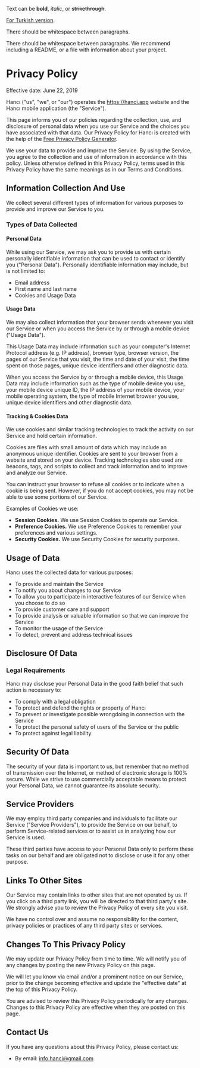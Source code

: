 Text can be **bold**, _italic_, or ~~strikethrough~~.

[For Turkish version](./tr.html).

There should be whitespace between paragraphs.

There should be whitespace between paragraphs. We recommend including a README, or a file with information about your project.

# Privacy Policy

Effective date: June 22, 2019

Hancı ("us", "we", or "our") operates the https://hanci.app website and the Hancı mobile application (the "Service").

This page informs you of our policies regarding the collection, use, and disclosure of personal data when you use our
    Service and the choices you have associated with that data. Our Privacy Policy for Hancı is created with the help of
    the <a href="https://www.freeprivacypolicy.com/free-privacy-policy-generator.php">Free Privacy Policy Generator</a>.

We use your data to provide and improve the Service. By using the Service, you agree to the collection and use of
    information in accordance with this policy. Unless otherwise defined in this Privacy Policy, terms used in this
    Privacy Policy have the same meanings as in our Terms and Conditions.
## Information Collection And Use

We collect several different types of information for various purposes to provide and improve our Service to you.

### Types of Data Collected
#### Personal Data
While using our Service, we may ask you to provide us with certain personally identifiable information that can be
    used to contact or identify you ("Personal Data"). Personally identifiable information may include, but is not
    limited to:

*   Email address
*   First name and last name
*   Cookies and Usage Data

#### Usage Data
We may also collect information that your browser sends whenever you visit our Service or when you access the Service
    by or through a mobile device ("Usage Data").

This Usage Data may include information such as your computer's Internet Protocol address (e.g. IP address), browser
    type, browser version, the pages of our Service that you visit, the time and date of your visit, the time spent on
    those pages, unique device identifiers and other diagnostic data.

When you access the Service by or through a mobile device, this Usage Data may include information such as the type
    of mobile device you use, your mobile device unique ID, the IP address of your mobile device, your mobile operating
    system, the type of mobile Internet browser you use, unique device identifiers and other diagnostic data.
#### Tracking & Cookies Data
We use cookies and similar tracking technologies to track the activity on our Service and hold certain information.

Cookies are files with small amount of data which may include an anonymous unique identifier. Cookies are sent to
    your browser from a website and stored on your device. Tracking technologies also used are beacons, tags, and
    scripts to collect and track information and to improve and analyze our Service.

You can instruct your browser to refuse all cookies or to indicate when a cookie is being sent. However, if you do
    not accept cookies, you may not be able to use some portions of our Service.

Examples of Cookies we use:
*   **Session Cookies.** We use Session Cookies to operate our Service.
*   **Preference Cookies.** We use Preference Cookies to remember your preferences and various
        settings.
*   **Security Cookies.** We use Security Cookies for security purposes.

## Usage of Data
Hancı uses the collected data for various purposes:
*   To provide and maintain the Service
*   To notify you about changes to our Service
*   To allow you to participate in interactive features of our Service when you choose to do so
*   To provide customer care and support
*   To provide analysis or valuable information so that we can improve the Service
*   To monitor the usage of the Service
*   To detect, prevent and address technical issues

## Disclosure Of Data
### Legal Requirements
Hancı may disclose your Personal Data in the good faith belief that such action is necessary to:
*   To comply with a legal obligation
*   To protect and defend the rights or property of Hancı
*   To prevent or investigate possible wrongdoing in connection with the Service
*   To protect the personal safety of users of the Service or the public
*   To protect against legal liability

## Security Of Data
The security of your data is important to us, but remember that no method of transmission over the Internet, or
    method of electronic storage is 100% secure. While we strive to use commercially acceptable means to protect your
    Personal Data, we cannot guarantee its absolute security.

## Service Providers
We may employ third party companies and individuals to facilitate our Service ("Service Providers"), to provide the
    Service on our behalf, to perform Service-related services or to assist us in analyzing how our Service is used.

These third parties have access to your Personal Data only to perform these tasks on our behalf and are obligated not
    to disclose or use it for any other purpose.

## Links To Other Sites
Our Service may contain links to other sites that are not operated by us. If you click on a third party link, you
    will be directed to that third party's site. We strongly advise you to review the Privacy Policy of every site you
    visit.
    
We have no control over and assume no responsibility for the content, privacy policies or practices of any third
    party sites or services.

## Changes To This Privacy Policy
We may update our Privacy Policy from time to time. We will notify you of any changes by posting the new Privacy
    Policy on this page.
    
We will let you know via email and/or a prominent notice on our Service, prior to the change becoming effective and
    update the "effective date" at the top of this Privacy Policy.
    
You are advised to review this Privacy Policy periodically for any changes. Changes to this Privacy Policy are
    effective when they are posted on this page.

## Contact Us
If you have any questions about this Privacy Policy, please contact us:
*   By email: <a href="mailto:info.hanci@gmail.com">info.hanci@gmail.com</a>
